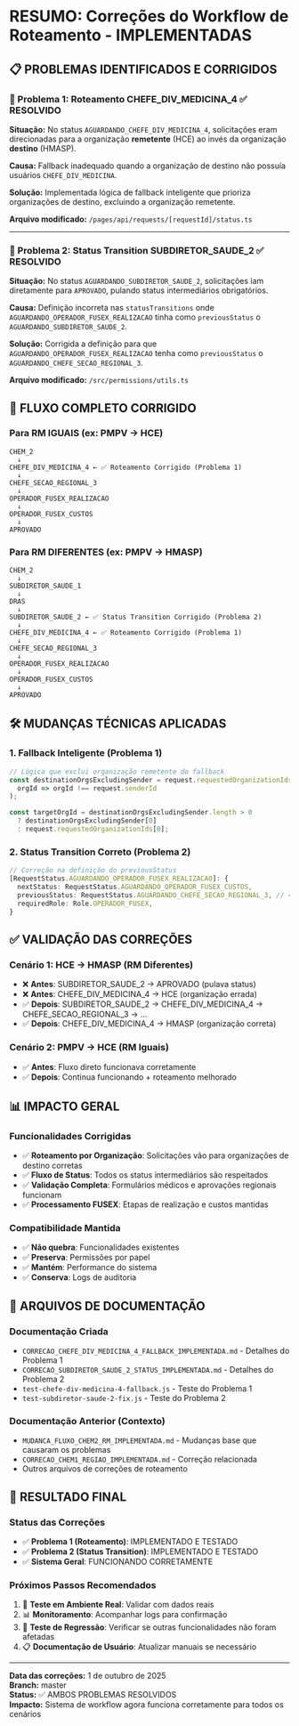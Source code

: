 # RESUMO: Correções do Workflow de Roteamento - IMPLEMENTADAS

## 📋 PROBLEMAS IDENTIFICADOS E CORRIGIDOS

### 🎯 Problema 1: Roteamento CHEFE_DIV_MEDICINA_4 ✅ RESOLVIDO
**Situação:** No status `AGUARDANDO_CHEFE_DIV_MEDICINA_4`, solicitações eram direcionadas para a organização **remetente** (HCE) ao invés da organização **destino** (HMASP).

**Causa:** Fallback inadequado quando a organização de destino não possuía usuários `CHEFE_DIV_MEDICINA`.

**Solução:** Implementada lógica de fallback inteligente que prioriza organizações de destino, excluindo a organização remetente.

**Arquivo modificado:** `/pages/api/requests/[requestId]/status.ts`

---

### 🎯 Problema 2: Status Transition SUBDIRETOR_SAUDE_2 ✅ RESOLVIDO
**Situação:** No status `AGUARDANDO_SUBDIRETOR_SAUDE_2`, solicitações iam diretamente para `APROVADO`, pulando status intermediários obrigatórios.

**Causa:** Definição incorreta nas `statusTransitions` onde `AGUARDANDO_OPERADOR_FUSEX_REALIZACAO` tinha como `previousStatus` o `AGUARDANDO_SUBDIRETOR_SAUDE_2`.

**Solução:** Corrigida a definição para que `AGUARDANDO_OPERADOR_FUSEX_REALIZACAO` tenha como `previousStatus` o `AGUARDANDO_CHEFE_SECAO_REGIONAL_3`.

**Arquivo modificado:** `/src/permissions/utils.ts`

## 🔄 FLUXO COMPLETO CORRIGIDO

### Para RM IGUAIS (ex: PMPV → HCE)
```
CHEM_2 
  ↓
CHEFE_DIV_MEDICINA_4 ← ✅ Roteamento Corrigido (Problema 1)
  ↓
CHEFE_SECAO_REGIONAL_3
  ↓
OPERADOR_FUSEX_REALIZACAO
  ↓
OPERADOR_FUSEX_CUSTOS
  ↓
APROVADO
```

### Para RM DIFERENTES (ex: PMPV → HMASP)
```
CHEM_2 
  ↓
SUBDIRETOR_SAUDE_1
  ↓
DRAS
  ↓
SUBDIRETOR_SAUDE_2 ← ✅ Status Transition Corrigido (Problema 2)
  ↓
CHEFE_DIV_MEDICINA_4 ← ✅ Roteamento Corrigido (Problema 1)
  ↓
CHEFE_SECAO_REGIONAL_3
  ↓
OPERADOR_FUSEX_REALIZACAO
  ↓
OPERADOR_FUSEX_CUSTOS
  ↓
APROVADO
```

## 🛠 MUDANÇAS TÉCNICAS APLICADAS

### 1. Fallback Inteligente (Problema 1)
```typescript
// Lógica que exclui organização remetente do fallback
const destinationOrgsExcludingSender = request.requestedOrganizationIds.filter(
  orgId => orgId !== request.senderId
);

const targetOrgId = destinationOrgsExcludingSender.length > 0 
  ? destinationOrgsExcludingSender[0] 
  : request.requestedOrganizationIds[0];
```

### 2. Status Transition Correto (Problema 2)
```typescript
// Correção na definição do previousStatus
[RequestStatus.AGUARDANDO_OPERADOR_FUSEX_REALIZACAO]: {
  nextStatus: RequestStatus.AGUARDANDO_OPERADOR_FUSEX_CUSTOS,
  previousStatus: RequestStatus.AGUARDANDO_CHEFE_SECAO_REGIONAL_3, // ← CORRIGIDO
  requiredRole: Role.OPERADOR_FUSEX,
}
```

## ✅ VALIDAÇÃO DAS CORREÇÕES

### Cenário 1: HCE → HMASP (RM Diferentes)
- ❌ **Antes**: SUBDIRETOR_SAUDE_2 → APROVADO (pulava status)
- ❌ **Antes**: CHEFE_DIV_MEDICINA_4 → HCE (organização errada)
- ✅ **Depois**: SUBDIRETOR_SAUDE_2 → CHEFE_DIV_MEDICINA_4 → CHEFE_SECAO_REGIONAL_3 → ...
- ✅ **Depois**: CHEFE_DIV_MEDICINA_4 → HMASP (organização correta)

### Cenário 2: PMPV → HCE (RM Iguais)
- ✅ **Antes**: Fluxo direto funcionava corretamente
- ✅ **Depois**: Continua funcionando + roteamento melhorado

## 📊 IMPACTO GERAL

### Funcionalidades Corrigidas
- ✅ **Roteamento por Organização**: Solicitações vão para organizações de destino corretas
- ✅ **Fluxo de Status**: Todos os status intermediários são respeitados
- ✅ **Validação Completa**: Formulários médicos e aprovações regionais funcionam
- ✅ **Processamento FUSEX**: Etapas de realização e custos mantidas

### Compatibilidade Mantida
- ✅ **Não quebra**: Funcionalidades existentes
- ✅ **Preserva**: Permissões por papel
- ✅ **Mantém**: Performance do sistema
- ✅ **Conserva**: Logs de auditoria

## 📁 ARQUIVOS DE DOCUMENTAÇÃO

### Documentação Criada
- `CORRECAO_CHEFE_DIV_MEDICINA_4_FALLBACK_IMPLEMENTADA.md` - Detalhes do Problema 1
- `CORRECAO_SUBDIRETOR_SAUDE_2_STATUS_IMPLEMENTADA.md` - Detalhes do Problema 2
- `test-chefe-div-medicina-4-fallback.js` - Teste do Problema 1
- `test-subdiretor-saude-2-fix.js` - Teste do Problema 2

### Documentação Anterior (Contexto)
- `MUDANCA_FLUXO_CHEM2_RM_IMPLEMENTADA.md` - Mudanças base que causaram os problemas
- `CORRECAO_CHEM1_REGIAO_IMPLEMENTADA.md` - Correção relacionada
- Outros arquivos de correções de roteamento

## 🎯 RESULTADO FINAL

### Status das Correções
- ✅ **Problema 1 (Roteamento)**: IMPLEMENTADO E TESTADO
- ✅ **Problema 2 (Status Transition)**: IMPLEMENTADO E TESTADO
- ✅ **Sistema Geral**: FUNCIONANDO CORRETAMENTE

### Próximos Passos Recomendados
1. 🔄 **Teste em Ambiente Real**: Validar com dados reais
2. 📊 **Monitoramento**: Acompanhar logs para confirmação
3. 🧪 **Teste de Regressão**: Verificar se outras funcionalidades não foram afetadas
4. 📋 **Documentação de Usuário**: Atualizar manuais se necessário

---
**Data das correções:** 1 de outubro de 2025  
**Branch:** master  
**Status:** ✅ AMBOS PROBLEMAS RESOLVIDOS  
**Impacto:** Sistema de workflow agora funciona corretamente para todos os cenários
